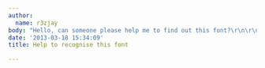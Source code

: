 ```yaml
---
author:
  name: r3zjay
body: "Hello, can someone please help me to find out this font?\r\n\r\n"
date: '2013-03-18 15:34:09'
title: Help to recognise this font

---
```

